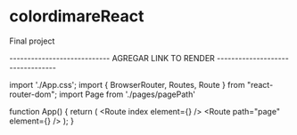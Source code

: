 # colordimareReact
Final project 


---------------------------- AGREGAR LINK TO RENDER ---------------------------------


import './App.css';
import { BrowserRouter, Routes, Route } from "react-router-dom";
import Page from './pages/pagePath'



function App() {
  return (
    <BrowserRouter>
      <Routes>
        <Route index element={<Home />} />
        <Route path="page" element={<Page />} />
      </Routes>
    </BrowserRouter>
  );
}
